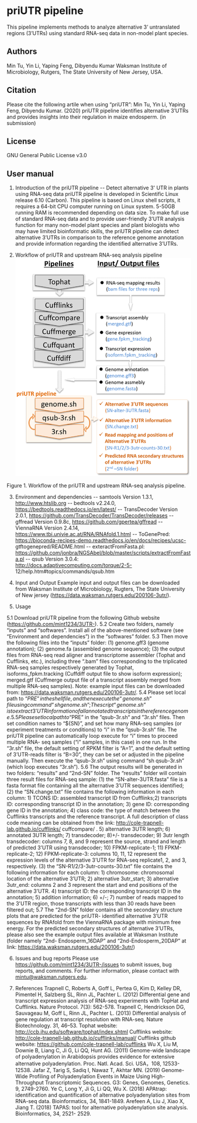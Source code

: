 priUTR pipeline
====
This pipeline implements methods to analyze alternative 3’ untranslated regions (3’UTRs) using standard RNA-seq data in non-model plant species. 

Authors
----
Min Tu, Yin Li, Yaping Feng, Dibyendu Kumar
Waksman Institute of Microbiology, Rutgers, The State University of New Jersey, USA.

Citation
----
Please cite the following artile when using “priUTR”:
Min Tu, Yin Li, Yaping Feng, Dibyendu Kumar. (2020) priUTR pipeline identifies alternative 3’UTRs and provides insights into their regulation in maize endosperm. (in submission)

License
----
GNU General Public License v3.0

User manual
----

1.	Introduction of the priUTR pipeline -- Detect alternative 3' UTR in plants using RNA-seq data 
priUTR pipeline is developed in Scientific Linux release 6.10 (Carbon). This pipeline is based on Linux shell scripts, it requires a 64-bit CPU computer running on Linux system. 5-50GB running RAM is recommended depending on data size. To make full use of standard RNA-seq data and to provide user-friendly 3’UTR analysis function for many non-model plant species and plant biologists who may have limited bioinformatic skills, the priUTR pipeline can detect alternative 3’UTRs in comparison to the reference genome annotation and provide information regarding the identified alternative 3’UTRs. 

2.	Workflow of priUTR and upstream RNA-seq analysis pipeline
 ![imgae](https://github.com/mint1234/3UTR-/blob/master/priUTR%20workflow.png)
 
Figure 1. Workflow of the priUTR and upstream RNA-seq analysis pipeline. 

3.  Environment and dependencies
-- samtools Version 1.3.1, http://www.htslib.org 
-- bedtools v2.24.0, https://bedtools.readthedocs.io/en/latest/ 
-- TransDecoder Version 2.0.1, https://github.com/TransDecoder/TransDecoder/releases 
-- gffread Version 0.9.8c, https://github.com/gpertea/gffread 
-- ViennaRNA Version 2.4.14, https://www.tbi.univie.ac.at/RNA/RNAfold.1.html 
-- ToGenePred: https://bioconda-recipes-demo.readthedocs.io/en/docs/recipes/ucsc- gtftogenepred/README.html 
-- exteractFromFasta.pl: https://github.com/jonbra/NGSAbel/blob/master/scripts/extractFromFasta.pl 
-- qsub Version 3.0.4: http://docs.adaptivecomputing.com/torque/2-5- 12/help.htm#topics/commands/qsub.htm 

4.	Input and Output
Example input and output files can be downloaded from Waksman Institute of Microbiology, Rugters, The State University of New jersey (https://data.waksman.rutgers.edu/200106-3utr/).

5.	Usage

5.1	Download priUTR pipeline from the following Github website (https://github.com/mint1234/3UTR-).
5.2	Create two folders, namely “inputs” and “softwares”. Install all of the above-mentioned software (see “Environment and dependencies”) in the “softwares” folder. 
5.3	Then move the following files into the “inputs” folder: (1) genome.gff3 (genome annotation); (2) genome.fa (assembled genome sequence); (3) the output files from RNA-seq read aligner and transcriptome assembler (Tophat and Cufflinks, etc.), including three “.bam” files corresponding to the triplicated RNA-seq samples respectively generated by Tophat, isoforms_fpkm.tracking (Cuffdiff output file to show isoform expression); merged.gtf (Cuffmerge output file of a transcript assembly merged from multiple RNA-seq samples). Note: example input files can be downloaded from: https://data.waksman.rutgers.edu/200106-3utr/. 
5.4	Please set local path to “$PRE” in the shell file, and then execute the “genome.sh” file using command “sh genome.sh”; The script “genome.sh” is to extract 3’UTR information of all annotated transcripts in the reference genome. 
5.5	Please set local path to “$PRE” in the ”qsub-3r.sh“ and ”3r.sh“ files. Then set condition names to “${SN}”, and set how many RNA-seq samples (or experiment treatments or conditions) to “i” in the ”qsub-3r.sh“ file. The priUTR pipeline can automatically loop execute for “i” times to proceed multiple RNA- seq samples (“i” samples, in this case) in one run. In the “3r.sh” file, the default setting of RPKM filter is “A=1”, and the default setting of 3’UTR-reads filter is “B=30”, they can be set or adjusted in the pipeline manually. Then execute the “qsub-3r.sh” using command “sh qsub-3r.sh” (which loop executes “3r.sh”). 
5.6	The output results will be generated in two folders: “results” and “2nd-SN” folder. The “results” folder will contain three result files for RNA-seq sample: (1) the “SN-alter-3UTR.fasta” file is a fasta format file containing all the alternative 3’UTR sequences identified; (2) the “SN.change.txt” file contains the following information in each column: 1) TCONS ID: assembled transcript ID from Cufflinks;2) transcripts ID: corresponding transcript ID in the annotation; 3) gene ID: corresponding gene ID in the annotation; 4) class code: the type of match between the Cufflinks transcripts and the reference transcript. A full description of class code meaning can be obtained from the link: http://cole-trapnell-lab.github.io/cufflinks/ cuffcompare/ . 5) alternative 3UTR length; 6) annotated 3UTR length; 7) transdecoder; 8)+/- transdecoder; 9) 3utr length transdecoder: columns 7, 8, and 9 represent the source, strand and length of predicted 3’UTR using transdecoder; 10) FPKM-replicate-1; 11) FPKM-replicate-2; 12) FPKM-replicate-3: columns 10, 11, 12 represent the expression levels of the alternative 3’UTR for RNA-seq replicate1, 2, and 3, respectively. (3) the “SN-R1/2/3-3utr-counts-30.txt” file contains the following information for each column: 1) chromosome: chromosomal location of the alternative 3’UTR; 2) alternative 3utr_start; 3) alternative 3utr_end: columns 2 and 3 represent the start and end positions of the alternative 3’UTR. 4) transcript ID: the corresponding transcript ID in the annotation; 5) addition information; 6) +/-; 7) number of reads mapped to the 3'UTR region, those transcripts with less than 30 reads have been filtered out; 
5.7	The “2nd-SN” folder contains all the secondary structure plots that are predicted for the priUTR- identified alternative 3’UTR sequences by RNAfold from the ViennaRNA package with minimum free energy. For the predicted secondary structures of alternative 3’UTRs, please also see the example output files available at Waksman Institute (folder namely “2nd- Endosperm_16DAP” and “2nd-Endosperm_20DAP” at link: https://data.waksman.rutgers.edu/200106-3utr/) 

6.	Issues and bug reports
Please use https://github.com/mint1234/3UTR-/issues to submit issues, bug reports, and comments.
For further information, please contact with mintu@waksman.rutgers.edu.

7.	References
Trapnell C, Roberts A, Goff L, Pertea G, Kim D, Kelley DR, Pimentel H, Salzberg SL, Rinn JL, Pachter L. (2012) Differential gene and transcript expression analysis of RNA-seq experiments with TopHat and Cufflinks. Nature Protocol. 7(3): 562-578. 
Trapnell C, Hendrickson DG, Sauvageau M, Goff L, Rinn JL, Pachter L. (2013) Differential analysis of gene regulation at transcript resolution with RNA-seq. Nature Biotechnology. 31, 46–53. 
Tophat website: http://ccb.jhu.edu/software/tophat/index.shtml 
Cufflinks website: http://cole-trapnell-lab.github.io/cufflinks/manual/ 
Cufflinks github website: https://github.com/cole-trapnell-lab/cufflinks
Wu X, Liu M, Downie B, Liang C, Ji G, Li QQ, Hunt AG. (2011) Genome-wide landscape of polyadenylation in Arabidopsis provides evidence for extensive alternative polyadenylation. Proc. Natl. Acad. Sci. USA，108, 12533- 12538. 
Jafar Z, Tarig S, Sadiq I, Nawaz T, Akhtar MN. (2019) Genome-Wide Profiling of Polyadenylation Events in Maize Using High-Throughput Transcriptomic Sequences. G3: Genes, Genomes, Genetics. 9, 2749-2760. 
Ye C, Long Y, Ji G, Li QQ, Wu X. (2018) APAtrap: identification and quantification of alternative polyadenylation sites from RNA-seq data. Bioinformatics, 34, 1841-1849. 
Arefeen A, Liu J, Xiao X, Jiang T. (2018) TAPAS: tool for alternative polyadenylation site analysis. Bioinformatics, 34, 2521- 2529. 
